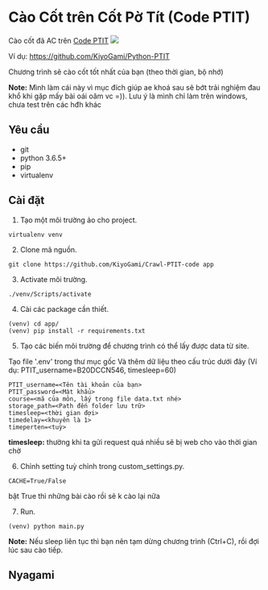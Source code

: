 # Cào Cốt trên Cốt Pờ Tít (Code PTIT)

Cào cốt đã AC trên <a href="https://code.ptit.edu.vn/">Code PTIT</a> <img src="https://code.ptit.edu.vn/2020/images/logo_ptit.png">

Ví dụ: https://github.com/KiyoGami/Python-PTIT

Chương trình sẽ cào cốt tốt nhất của bạn (theo thời gian, bộ nhớ)

**Note:** Mình làm cái này vì mục đích giúp ae khoá sau sẽ bớt trải nghiệm đau khổ khi gặp mấy bài oái oăm vc =)). Lưu ý là mình chỉ làm trên windows, chưa test trên các hđh khác

## Yêu cầu 
- git
- python 3.6.5+
- pip
- virtualenv

## Cài đặt
1. Tạo một môi trường ảo cho project.
```
virtualenv venv
```

2. Clone mã nguồn.
```
git clone https://github.com/KiyoGami/Crawl-PTIT-code app
```

3. Activate môi trường.
```
./venv/Scripts/activate
```

4. Cài các package cần thiết.
```
(venv) cd app/
(venv) pip install -r requirements.txt
```

5. Tạo các biến môi trường để chương trình có thể lấy được data từ site.

Tạo file '.env' trong thư mục gốc
Và thêm dữ liệu theo cấu trúc dưới đây (Ví dụ: PTIT_username=B20DCCN546, timesleep=60)

```
PTIT_username=<Tên tài khoản của bạn>
PTIT_password=<Mật khẩu>
course=<mã của môn, lấy trong file data.txt nhé>
storage_path=<Path đến folder lưu trữ>
timesleep=<thời gian đợi>
timedelay=<khuyên là 1>
timeperten=<tuỳ>
```
**timesleep:** thường khi ta gửi request quá nhiều sẽ bị web cho vào thời gian chờ

6. Chỉnh setting tuỳ chỉnh trong custom_settings.py.
```
CACHE=True/False
```
bật True thì những bài cào rồi sẽ k cào lại nữa

7. Run.
```
(venv) python main.py
```

**Note:** Nếu sleep liên tục thì bạn nên tạm dừng chương trình (Ctrl+C), rồi đợi lúc sau cào tiếp. 

## Nyagami
